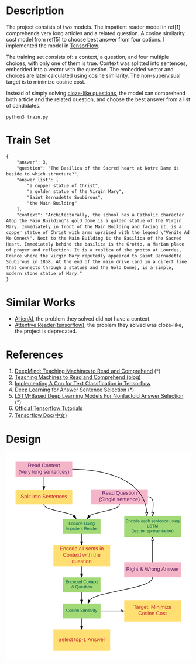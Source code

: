 # Description

The project consists of two models. The impatient reader model in ref[1] comprehends very long articles and a related question. A cosine similarity cost model from ref[5] to choose best answer from four options. I implemented the model in [TensorFlow](https://github.com/tensorflow/tensorflow).

The training set consists of: a context, a question, and four multiple choices, with only one of them is true. Context was splitted into sentences, embedded into a vector with the question. The embedded vector and choices are later calculated using cosine similarity. The non-supervisual target is to minimize cosine cost.

Instead of simply solving [cloze-like questions](https://en.wikipedia.org/wiki/Cloze_test), the model can comprehend both article and the related question, and choose the best answer from a list of candidates.

```shell
python3 train.py
```
# Train Set

```
{
    "answer": 3, 
    "question": "The Basilica of the Sacred heart at Notre Dame is beside to which structure?", 
    "answer_list": [
        "a copper statue of Christ", 
        "a golden statue of the Virgin Mary", 
        "Saint Bernadette Soubirous", 
        "the Main Building"
    ], 
    "context": "Architecturally, the school has a Catholic character. Atop the Main Building's gold dome is a golden statue of the Virgin Mary. Immediately in front of the Main Building and facing it, is a copper statue of Christ with arms upraised with the legend \"Venite Ad Me Omnes\". Next to the Main Building is the Basilica of the Sacred Heart. Immediately behind the basilica is the Grotto, a Marian place of prayer and reflection. It is a replica of the grotto at Lourdes, France where the Virgin Mary reputedly appeared to Saint Bernadette Soubirous in 1858. At the end of the main drive (and in a direct line that connects through 3 statues and the Gold Dome), is a simple, modern stone statue of Mary."
}
```

# Similar Works

- [AllienAI](https://github.com/tambetm/allenAI), the problem they solved did not have a context.
- [Attentive Reader(tensorflow)](https://github.com/carpedm20/attentive-reader-tensorflow), the problem they solved was cloze-like, the project is deprecated.

# References

1. [DeepMind: Teaching Machines to Read and Comprehend](https://github.com/thomasmesnard/DeepMind-Teaching-Machines-to-Read-and-Comprehend) (*)
2. [Teaching Machines to Read and Comprehend (blog)](http://rsarxiv.github.io/2016/06/13/Teaching-Machines-to-Read-and-Comprehend-PaperWeekly/)
3. [Implementing A Cnn for Text Classfication in Tensorflow](http://www.wildml.com/2015/12/implementing-a-cnn-for-text-classification-in-tensorflow/)
4. [Deep Learning for Answer Sentence Selection](http://ttic.uchicago.edu/~haotang/speech/1412.1632v1.pdf) (*)
5. [LSTM-Based Deep Learning Models For Nonfactoid Answer Selection](https://arxiv.org/pdf/1511.04108v4.pdf) (*)
6. [Official Tensorflow Tutorials](https://www.tensorflow.org/versions/r0.12/tutorials/index.html)
7. [Tensorflow Doc(中文)](http://wiki.jikexueyuan.com/project/tensorflow-zh/get_started/basic_usage.html)

# Design

![Algorithm](tf_algorithm.png)
